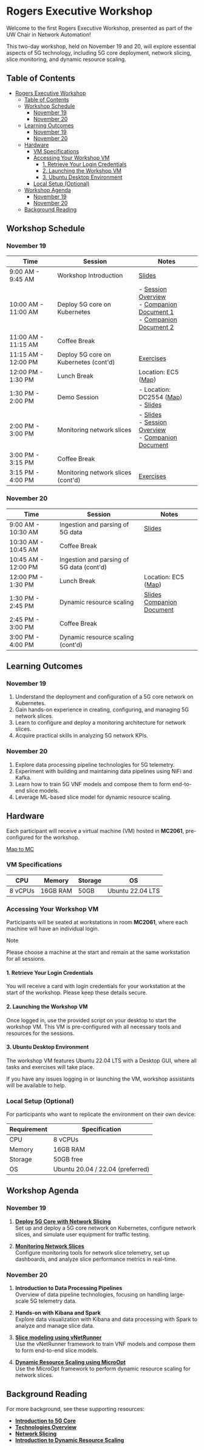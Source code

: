# Rogers Executive Workshop

Welcome to the first Rogers Executive Workshop, presented as part of the UW Chair in Network Automation!

This two-day workshop, held on November 19 and 20, will explore essential aspects of 5G technology, including 5G core deployment, network slicing, slice monitoring, and dynamic resource scaling.

## Table of Contents

- [Rogers Executive Workshop](#rogers-executive-workshop)
  - [Table of Contents](#table-of-contents)
  - [Workshop Schedule](#workshop-schedule)
    - [November 19](#november-19)
    - [November 20](#november-20)
  - [Learning Outcomes](#learning-outcomes)
    - [November 19](#november-19-1)
    - [November 20](#november-20-1)
  - [Hardware](#hardware)
    - [VM Specifications](#vm-specifications)
    - [Accessing Your Workshop VM](#accessing-your-workshop-vm)
      - [1. Retrieve Your Login Credentials](#1-retrieve-your-login-credentials)
      - [2. Launching the Workshop VM](#2-launching-the-workshop-vm)
      - [3.	Ubuntu Desktop Environment](#3ubuntu-desktop-environment)
    - [Local Setup (Optional)](#local-setup-optional)
  - [Workshop Agenda](#workshop-agenda)
    - [November 19](#november-19-2)
    - [November 20](#november-20-2)
  - [Background Reading](#background-reading)



## Workshop Schedule

### November 19

| **Time**            | **Session**                           | **Notes**                                                                                                                                                                                                                                                       |
| ------------------- | ------------------------------------- | --------------------------------------------------------------------------------------------------------------------------------------------------------------------------------------------------------------------------------------------------------------- |
| 9:00 AM - 9:45 AM   | Workshop Introduction                 | [Slides](https://uofwaterloo-my.sharepoint.com/:p:/g/personal/n6saha_uwaterloo_ca/EWk_7MFU9pFJrVZkGdB-UioBMucyLwG3qi9S5FWbJesQug?e=dSHQqL)                                                                                                                      |
| 10:00 AM - 11:00 AM | Deploy 5G core on Kubernetes          | - [Session Overview](core-deployment.md) <br> - [Companion Document 1](https://github.com/niloysh/testbed-automator) <br> - [Companion Document 2](https://github.com/niloysh/open5gs-k8s)                                                                      |
| 11:00 AM - 11:15 AM | Coffee Break                          |                                                                                                                                                                                                                                                                 |
| 11:15 AM - 12:00 PM | Deploy 5G core on Kubernetes (cont'd) | [Exercises](https://github.com/niloysh/open5gs-k8s/blob/main/labs/lab1/lab1.md)                                                                                                                                                                                 |
| 12:00 PM - 1:30 PM  | Lunch Break                           | Location: EC5 ([Map](https://maps.app.goo.gl/xcvsAFFkqKpyULCHA))                                                                                                                                                                                                |
| 1:30 PM - 2:00 PM   | Demo Session                          | - Location: DC2554 ([Map](https://maps.app.goo.gl/TL3auogCjkvPy2J37))          <br> - [Slides](https://uofwaterloo-my.sharepoint.com/:p:/g/personal/n6saha_uwaterloo_ca/EXLDGhP2xdJFsUn9KRY_iMQBHPGl2FM--HnNeoniELuCkw?e=LuI9Xq)                                |
| 2:00 PM - 3:00 PM   | Monitoring network slices             | - [Slides](https://uofwaterloo-my.sharepoint.com/:p:/g/personal/n6saha_uwaterloo_ca/EeysQgkYTAtIiXRsfu3hI0sB63caGOhvK1MWLSvfzVsIHw?e=Yn94Lf) <br> - [Session Overview](slice-monitoring.md)  <br> - [Companion Document](https://github.com/niloysh/5g-monarch) |
| 3:00 PM - 3:15 PM   | Coffee Break                          |                                                                                                                                                                                                                                                                 |
| 3:15 PM - 4:00 PM   | Monitoring network slices (cont'd)    | [Exercises](https://github.com/niloysh/5g-monarch/blob/main/labs/lab1.md)                                                                                                                                                                                       |

### November 20

| **Time**            | **Session**                               | **Notes**                                                                                                                                                                                         |
| ------------------- | ----------------------------------------- | ------------------------------------------------------------------------------------------------------------------------------------------------------------------------------------------------- |
| 9:00 AM - 10:30 AM  | Ingestion and parsing of 5G data          | [Slides](https://uofwaterloo-my.sharepoint.com/:p:/g/personal/n6saha_uwaterloo_ca/Ec-IgYDYxoNPqzz_B6I_BSMBg88t2JdNEBmCWpq_9OIckw?e=NYDzTO) |
| 10:30 AM - 10:45 AM | Coffee Break                              |                                                                                                                                                                                                   |
| 10:45 AM - 12:00 PM | Ingestion and parsing of 5G data (cont'd) |                                                                                                                                                                                                   |
| 12:00 PM - 1:30 PM  | Lunch Break                               | Location: EC5 ([Map](https://maps.app.goo.gl/xcvsAFFkqKpyULCHA))                                                                                                                                  |
| 1:30 PM - 2:45 PM   | Dynamic resource scaling                  | [Slides](https://uofwaterloo-my.sharepoint.com/:p:/g/personal/n6saha_uwaterloo_ca/EbCHISVoIG9DpRWlvCTeEakBL3S3s3A9IAMavYtXEGT9Qg?e=6Uv12C) <br> [Companion Document](dynamic-resource-scaling.md) |
| 2:45 PM - 3:00 PM   | Coffee Break                              |                                                                                                                                                                                                   |
| 3:00 PM - 4:00 PM   | Dynamic resource scaling (cont'd)         |                                                                                                                                                                                                   |  |  |


## Learning Outcomes

### November 19

1.	Understand the deployment and configuration of a 5G core network on Kubernetes.
2.	Gain hands-on experience in creating, configuring, and managing 5G network slices.
3.	Learn to configure and deploy a monitoring architecture for network slices.
4.	Acquire practical skills in analyzing 5G network KPIs.

### November 20
1.	Explore data processing pipeline technologies for 5G telemetry.
2.	Experiment with building and maintaining data pipelines using NiFi and Kafka.
3.	Learn how to train 5G VNF models and compose them to form end-to-end slice models.
4.	Leverage ML-based slice model for dynamic resource scaling.


## Hardware

Each participant will receive a virtual machine (VM) hosted in **MC2061**, pre-configured for the workshop.

[Map to MC](https://maps.app.goo.gl/2jaXV5coMXUh37SJ8)

### VM Specifications

| **CPU** | **Memory** | **Storage** | **OS**           |
| ------- | ---------- | ----------- | ---------------- |
| 8 vCPUs | 16GB RAM   | 50GB        | Ubuntu 22.04 LTS |

### Accessing Your Workshop VM

Participants will be seated at workstations in room **MC2061**, where each machine will have an individual login. 

> [!NOTE]
> Please choose a machine at the start and remain at the same workstation for all sessions.

#### 1. Retrieve Your Login Credentials
You will receive a card with login credentials for your workstation at the start of the workshop. Please keep these details secure.
#### 2. Launching the Workshop VM
Once logged in, use the provided script on your desktop to start the workshop VM. This VM is pre-configured with all necessary tools and resources for the sessions.
#### 3.	Ubuntu Desktop Environment
The workshop VM features Ubuntu 22.04 LTS with a Desktop GUI, where all tasks and exercises will take place.

If you have any issues logging in or launching the VM, workshop assistants will be available to help.


### Local Setup (Optional)

For participants who want to replicate the environment on their own device:

| **Requirement** | **Specification**                |
| --------------- | -------------------------------- |
| CPU             | 8 vCPUs                          |
| Memory          | 16GB RAM                         |
| Storage         | 50GB free                        |
| OS              | Ubuntu 20.04 / 22.04 (preferred) |


## Workshop Agenda

### November 19

1. **[Deploy 5G Core with Network Slicing](core-deployment.md)**  
   Set up and deploy a 5G core network on Kubernetes, configure network slices, and simulate user equipment for traffic testing.

2. **[Monitoring Network Slices](slice-monitoring.md)**  
   Configure monitoring tools for network slice telemetry, set up dashboards, and analyze slice performance metrics in real-time.

### November 20

1. **Introduction to Data Processing Pipelines**  
   Overview of data pipeline technologies, focusing on handling large-scale 5G telemetry data.

2. **Hands-on with Kibana and Spark**  
   Explore data visualization with Kibana and data processing with Spark to analyze and manage slice data.

3. **[Slice modeling using vNetRunner](dynamic-resource-scaling.md)**  
   Use the vNetRunner framework to train VNF models and compose them to form end-to-end slice models.

4. **[Dynamic Resource Scaling using MicroOpt](dynamic-resource-scaling.md)**  
   Use the MicroOpt framework to perform dynamic resource scaling for network slices.

## Background Reading

For more background, see these supporting resources:
- **[Introduction to 5G Core](intro-to-5g-core.md)**
- **[Technologies Overview](technologies.md)**
- **[Network Slicing](network-slicing.md)**
- **[Introduction to Dynamic Resource Scaling](intro-to-drs.md)**
